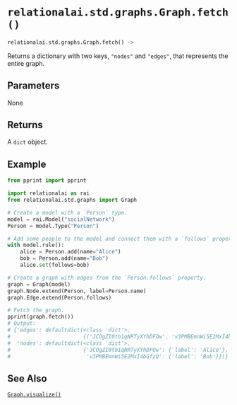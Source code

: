 # `relationalai.std.graphs.Graph.fetch()`

```python
relationalai.std.graphs.Graph.fetch() ->
```

Returns a dictionary with two keys, `"nodes"` and `"edges"`, that represents the entire graph.

## Parameters

None

## Returns

A `dict` object.

## Example

```python
from pprint import pprint

import relationalai as rai
from relationalai.std.graphs import Graph

# Create a model with a `Person` type.
model = rai.Model("socialNetwork")
Person = model.Type("Person")

# Add some people to the model and connect them with a `follows` property.
with model.rule():
    alice = Person.add(name="Alice")
    bob = Person.add(name="Bob")
    alice.set(follows=bob)

# Create a graph with edges from the `Person.follows` property.
graph = Graph(model)
graph.Node.extend(Person, label=Person.name)
graph.Edge.extend(Person.follows)

# Fetch the graph.
pprint(graph.fetch())
# Output:
# {'edges': defaultdict(<class 'dict'>,
#                       {('JCOgZI0tb1qNRTyXYhDFOw', 'v3PMBEmnWi5E2MxI4bGfzQ'): {}}),
#  'nodes': defaultdict(<class 'dict'>,
#                       {'JCOgZI0tb1qNRTyXYhDFOw': {'label': 'Alice'},
#                        'v3PMBEmnWi5E2MxI4bGfzQ': {'label': 'Bob'}})}
```

## See Also

[`Graph.visualize()`](./visualize.md)
